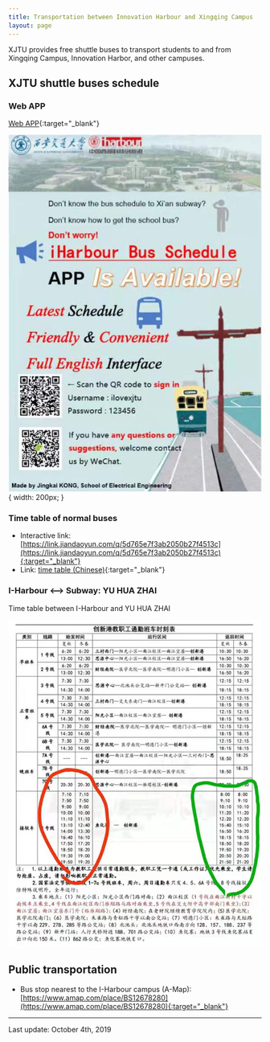```yaml
---
title: Transportation between Innovation Harbour and Xingqing Campus
layout: page
---
```


XJTU provides free shuttle buses to transport students to and from Xingqing Campus, Innovation Harbor, and other campuses. 

## XJTU shuttle buses schedule

### Web APP
[Web APP](https://www.jiandaoyun.com/wangluopingtai){:target="_blank"}

![Web app poster](/assets/img/shuttle/web-app-poster.jpeg){ width: 200px; }

### Time table of normal buses

- Interactive link: [https://link.jiandaoyun.com/q/5d765e7f3ab2050b27f4513c](https://link.jiandaoyun.com/q/5d765e7f3ab2050b27f4513c){:target="_blank"}
- Link: [time table (Chinese)](https://mp.weixin.qq.com/s/8knxHYYAbhgRUPUT9vPIvw){:target="_blank"}

### I-Harbour <--> Subway: YU HUA ZHAI

Time table between I-Harbour and YU HUA ZHAI

![Time table between I-Harbour and YU HUA ZHAI](/assets/img/shuttle/ih-yu_hua_zhai.jpeg)

## Public transportation
- Bus stop nearest to the I-Harbour campus (A-Map): [https://www.amap.com/place/BS12678280](https://www.amap.com/place/BS12678280){:target="_blank"}

---

Last update: October 4th, 2019